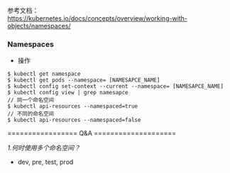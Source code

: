 参考文档：<br>
https://kubernetes.io/docs/concepts/overview/working-with-objects/namespaces/

### Namespaces

- 操作
``` 
$ kubectl get namespace
$ kubectl get pods --namespace= [NAMESAPCE_NAME]
$ kubectl config set-context --current --namespace= [NAMESAPCE_NAME]
$ kubectl config view | grep namesapce
// 同一个命名空间
$ kubectl api-resources --namespaced=true
// 不同的命名空间
$ kubectl api-resources --namespaced=false
```

================= Q&A ====================

*1.何时使用多个命名空间？*
 - dev, pre, test, prod

